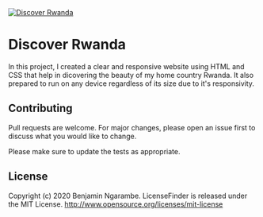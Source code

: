 <a href="https://www.instagram.com/ngarambe_benjamin/">
  <img src="benjamin Logo.png" alt="Discover Rwanda" >
</a>

# Discover Rwanda

In this project, I created a clear and responsive website using HTML and CSS that help in dicovering the beauty of my home country Rwanda.
It also prepared to run on any device regardless of its size due to it's responsivity. 


## Contributing
Pull requests are welcome. For major changes, please open an issue first to discuss what you would like to change.

Please make sure to update the tests as appropriate.

## License
Copyright (c) 2020 Benjamin Ngarambe.
LicenseFinder is released under the MIT License. http://www.opensource.org/licenses/mit-license
